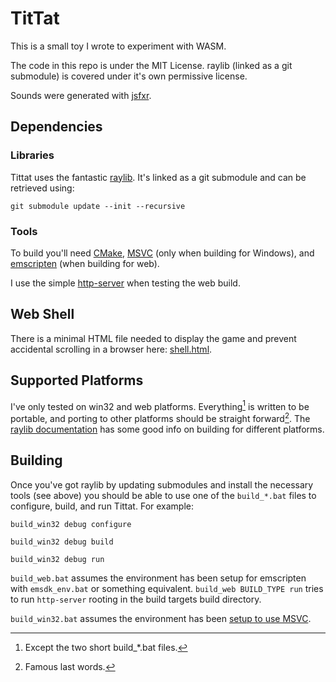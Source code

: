 # TitTat

This is a small toy I wrote to experiment with WASM.

The code in this repo is under the MIT License. raylib (linked as a git submodule) is covered under it's own permissive license.

Sounds were generated with [jsfxr](https://sfxr.me/).

## Dependencies

### Libraries

Tittat uses the fantastic [raylib](https://www.raylib.com/). It's linked as a git submodule and can be retrieved using:

`git submodule update --init --recursive`

### Tools

To build you'll need [CMake](https://cmake.org/), [MSVC](https://visualstudio.microsoft.com/) (only when building for Windows), and [emscripten](https://emscripten.org/) (when building for web).

I use the simple [http-server](https://github.com/http-party/http-server) when testing the web build.

## Web Shell
There is a minimal HTML file needed to display the game and prevent accidental scrolling in a browser here: [shell.html](source/shell.html).

## Supported Platforms
I've only tested on win32 and web platforms. Everything[^1] is written to be portable, and porting to other platforms should be straight forward[^2]. The [raylib documentation](https://github.com/raysan5/raylib/wiki) has some good info on building for different platforms.

## Building

Once you've got raylib by updating submodules and install the necessary tools (see above) you should be able to use one of the `build_*.bat` files to configure, build, and run Tittat. For example:

`build_win32 debug configure`

`build_win32 debug build`

`build_win32 debug run`

`build_web.bat` assumes the environment has been setup for emscripten with `emsdk_env.bat` or something equivalent. `build_web BUILD_TYPE run` tries to run `http-server` rooting in the build targets build directory.

`build_win32.bat` assumes the environment has been [setup to use MSVC](https://learn.microsoft.com/en-us/cpp/build/building-on-the-command-line?view=msvc-170).

[^1]: Except the two short build_*.bat files.
[^2]: Famous last words.

